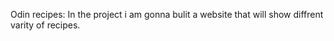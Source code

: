 Odin recipes:
    In the project i am gonna bulit a website that will show diffrent varity of recipes.